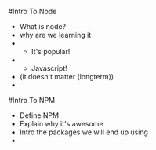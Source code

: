 #Intro To Node

* What is node?
* why are we learning it
*   * It's popular!
*   * Javascript!
* (it doesn't matter (longterm))
* 

#Intro To NPM

* Define NPM
* Explain why it's awesome
* Intro the packages we will end up using
* 

